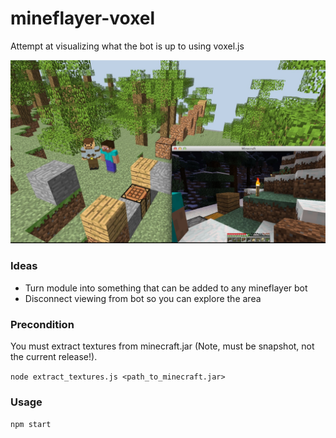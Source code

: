 # mineflayer-voxel

Attempt at visualizing what the bot is up to using voxel.js

![](screenshot.jpg)

### Ideas

* Turn module into something that can be added to any mineflayer bot
* Disconnect viewing from bot so you can explore the area

### Precondition

You must extract textures from minecraft.jar (Note, must be snapshot, not the current release!).

`node extract_textures.js <path_to_minecraft.jar>`

### Usage

`npm start`